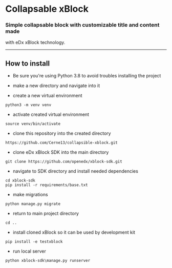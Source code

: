 # Collapsable xBlock
### Simple collapsable block with customizable title and content made
with eDx xBlock technology.

***
## How to install

- Be sure you're using Python 3.8 to avoid troubles installing the project

- make a new directory and navigate into it


- create a new virtual environment
```
python3 -m venv venv
```

- activate created virtual environment
```
source venv/bin/activate
```

- clone this repository into the created directory
```
https://github.com/Cerne13/collapsible-xblock.git
```

- clone eDx xBlock SDK into the main directory
```
git clone https://github.com/openedx/xblock-sdk.git
```

- navigate to SDK directory and install needed dependencies
```
cd xblock-sdk
pip install -r requirements/base.txt
```

- make migrations
```
python manage.py migrate
```

- return to main project directory
```angular2html
cd ..
```

- install cloned xBlock so it can be used by development kit
```
pip install -e testxblock
```

- run local server
```
python xblock-sdk\manage.py runserver
```
